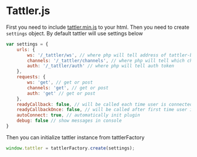 # Tattler.js

First you need to include [tattler.min.js](https://github.com/Oktopost/Tattler-php/blob/master/js/tattler.min.js) to your html.
Then you need to create `settings` object. By default tattler will use settings below
```javascript
var settings = {
    urls: {
        ws: '/_tattler/ws', // where php will tell address of tattler-backend
        channels: '/_tattler/channels', // where php will tell which channels are allowed
        auth: '/_tattler/auth' // where php will tell auth token
    },
    requests: {
        ws: 'get', // get or post
        channels: 'get', // get or post
        auth: 'get' // get or post
    },
    readyCallback: false, // will be called each time user is connected to socket
    readyCallbackOnce: false, // will be called after first time user is connected to socket
    autoConnect: true, // automatically init plugin
    debug: false // show messages in console
}
```

Then you can initialize tattler instance from tattlerFactory
```javascript
window.tattler = tattlerFactory.create(settings);
```
